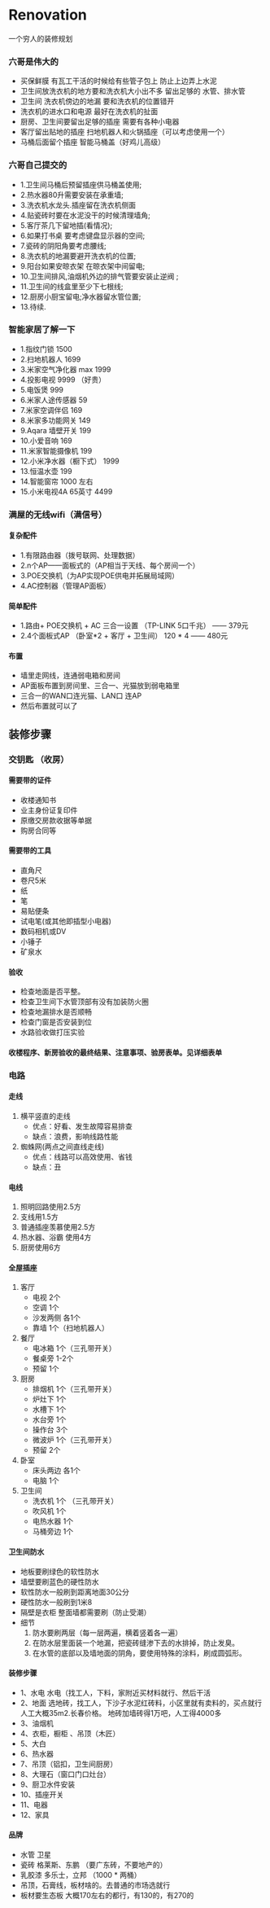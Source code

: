 # Renovation
一个穷人的装修规划

### 六哥是伟大的
- 买保鲜膜 有瓦工干活的时候给有些管子包上 防止上边弄上水泥
- 卫生间放洗衣机的地方要和洗衣机大小出不多 留出足够的 水管、排水管
- 卫生间 洗衣机傍边的地漏 要和洗衣机的位置错开
- 洗衣机的进水口和电源 最好在洗衣机的扯面
- 厨房、卫生间要留出足够的插座 需要有各种小电器
- 客厅留出贴地的插座 扫地机器人和火锅插座（可以考虑使用一个）
- 马桶后面留个插座 智能马桶盖（好鸡儿高级）

### 六哥自己提交的
- 1.卫生间马桶后预留插座供马桶盖使用;
- 2.热水器80升需要安装在承重墙;
- 3.洗衣机水龙头.插座留在洗衣机侧面
- 4.贴瓷砖时要在水泥没干的时候清理墙角;
- 5.客厅茶几下留地插(看情况);
- 6.如果打书桌 要考虑键盘显示器的空间;
- 7.瓷砖的阴阳角要考虑腰线;
- 8.洗衣机的地漏要避开洗衣机的位置;
- 9.阳台如果安晾衣架 在晾衣架中间留电;
- 10.卫生间排风,油烟机外边的排气管要安装止逆阀 ;
- 11.卫生间的线盒里至少下七根线;
- 12.厨房小厨宝留电;净水器留水管位置;
- 13.待续.

### 智能家居了解一下
- 1.指纹门锁  1500
- 2.扫地机器人  1699
- 3.米家空气净化器 max 1999
- 4.投影电视 9999 （好贵）
- 5.电饭煲 999
- 6.米家人途传感器 59
- 7.米家空调伴侣  169
- 8.米家多功能网关  149
- 9.Aqara 墙壁开关  199
- 10.小爱音响 169
- 11.米家智能摄像机 199
- 12.小米净水器（橱下式） 1999
- 13.恒温水壶 199
- 14.智能窗帘 1000 左右
- 15.小米电视4A 65英寸  4499


### 满屋的无线wifi（满信号）

#### 复杂配件

- 1.有限路由器（拨号联网、处理数据）
- 2.n个AP——面板式的（AP相当于天线、每个房间一个）
- 3.POE交换机（为AP实现POE供电并拓展局域网）
- 4.AC控制器（管理AP面板）

#### 简单配件

- 1.路由+ POE交换机 + AC 三合一设置  （TP-LINK 5口千兆） —— 379元  
- 2.4个面板式AP  （卧室*2 + 客厅 + 卫生间）  120 * 4   —— 480元

#### 布置

- 墙里走网线，连通弱电箱和房间
- AP面板布置到房间里、三合一、光猫放到弱电箱里
- 三合一的WAN口连光猫、LAN口 连AP
- 然后布置就可以了


## 装修步骤

### 交钥匙 （收房）

#### 需要带的证件

- 收楼通知书
- 业主身份证复印件
- 原缴交房款收据等单据
- 购房合同等

#### 需要带的工具

- 直角尺
- 卷尺5米
- 纸
- 笔
- 易贴便条
- 试电笔(或其他即插型小电器)
- 数码相机或DV
- 小锤子
- 矿泉水

#### 验收

- 检查地面是否平整。
- 检查卫生间下水管顶部有没有加装防火圈
- 检查地漏排水是否顺畅
- 检查门窗是否安装到位
- 水路验收做打压实验

#### 收楼程序、新房验收的最终结果、注意事项、验房表单。见详细表单


### 电路

#### 走线

1. 横平竖直的走线
    - 优点：好看、发生故障容易排查
    - 缺点：浪费，影响线路性能
2. 蜘蛛网(两点之间直线走线)
    - 优点：线路可以高效使用、省钱
    - 缺点：丑

#### 电线

1. 照明回路使用2.5方
2. 支线用1.5方
3. 普通插座羡慕使用2.5方
4. 热水器、浴霸 使用4方
5. 厨房使用6方

#### 全屋插座

1. 客厅
   - 电视 2个
   - 空调 1个
   - 沙发两侧 各1个
   - 靠墙 1个（扫地机器人）
2. 餐厅
   - 电冰箱 1个（三孔带开关）
   - 餐桌旁 1-2个
   - 预留 1个
3. 厨房
   - 排烟机 1个（三孔带开关）
   - 炉灶下 1个
   - 水槽下 1个
   - 水台旁 1个
   - 操作台 3个
   - 微波炉 1个（三孔带开关）
   - 预留 2个
4. 卧室
   - 床头两边 各1个
   - 电脑 1个
5. 卫生间
   - 洗衣机 1个 （三孔带开关）
   - 吹风机 1个
   - 电热水器 1个
   - 马桶旁边 1个

#### 卫生间防水

- 地板要刷绿色的软性防水
- 墙壁要刷蓝色的硬性防水
- 软性防水一般刷到距离地面30公分
- 硬性防水一般刷到1米8
- 隔壁是衣柜 整面墙都需要刷（防止受潮）
- 细节
   1. 防水要刷两层（每一层两遍，横着竖着各一遍）
   2. 在防水层里面装一个地漏，把瓷砖缝渗下去的水排掉，防止发臭。
   3. 在水管的底部以及墙地面的阴角，要使用特殊的涂料，刷成圆弧形。

#### 装修步骤


- 1、水电   水电（找工人，下料，家附近买材料就行、然后干活
- 2、地面   选地砖，找工人，下沙子水泥红砖料，小区里就有卖料的，买点就行   人工大概35m2.长春价格。 地砖加墙砖得1万吧，人工得4000多
- 3、油烟机
- 4、衣柜，橱柜 、吊顶（木匠） 
- 5、大白 
- 6、热水器 
- 7、吊顶（铝扣，卫生间厨房）
- 8、大理石（窗口门口灶台）
- 9、厨卫水件安装
- 10、插座开关
- 11、电器
- 12、家具

#### 品牌

- 水管    卫星
- 瓷砖    格莱斯、东鹏  （要广东砖，不要地产的）
- 乳胶漆  多乐士，立邦  （1000 * 两桶）
- 吊顶，石膏线，板材啥的。去普通的市场选就行
- 板材要生态板  大概170左右的都行，有130的，有270的
 

  
